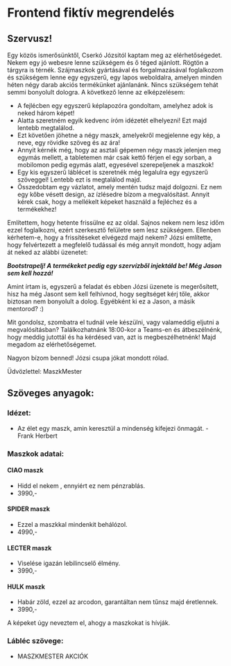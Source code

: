 # Frontend fiktív megrendelés

## Szervusz!
Egy közös ismerősünktől, Cserkó Józsitól kaptam meg az elérhetőségedet. Nekem egy jó webesre lenne szükségem és ő téged ajánlott.
Rögtön a tárgyra is térnék. Szájmaszkok gyártásával és forgalmazásával foglalkozom és szükségem lenne egy egyszerű, egy lapos weboldalra, amelyen minden héten négy darab akciós termékünket ajánlanánk.
Nincs szükségem tehát semmi bonyolult dologra. A következő lenne az elképzelésem:

- A fejlécben egy egyszerű képlapozóra gondoltam, amelyhez adok is neked három képet!
- Alatta szeretném egyik kedvenc íróm idézetét elhelyezni! Ezt majd lentebb megtalálod.
- Ezt követően jöhetne a négy maszk, amelyekről megjelenne egy kép, a neve, egy rövidke szöveg és az ára!
- Annyit kérnék még, hogy az asztali gépemen négy maszk jelenjen meg egymás mellett, a tabletemen már csak kettő férjen el egy sorban, a mobilomon pedig egymás alatt, egyesével szerepeljenek a maszkok!
- Egy kis egyszerű láblécet is szeretnék még legalulra egy egyszerű szöveggel! Lentebb ezt is megtalálod majd.
- Összedobtam egy vázlatot, amely mentén tudsz majd dolgozni. Ez nem egy kőbe vésett design, az ízlésedre bízom a megvalósítást. Annyit kérek csak, hogy a mellékelt képeket használd a fejléchez és a termékekhez!

Említettem, hogy hetente frissülne ez az oldal. Sajnos nekem nem lesz időm ezzel foglalkozni, ezért szerkesztő felületre sem lesz szükségem. Ellenben kérhetem-e, hogy a frissítéseket elvégezd majd nekem?
Józsi említette, hogy felvértezett a megfelelő tudással és még annyit mondott, hogy adjam át neked az alábbi üzenetet:

***Bootstrapelj! A termékeket pedig egy szervízből injektáld be! Még Jason sem kell hozzá!***

Amint írtam is, egyszerű a feladat és ebben Józsi üzenete is megerősített, hisz ha még Jasont sem kell felhívnod, hogy segítséget kérj tőle, akkor biztosan nem bonyolult a dolog. Egyébként ki ez a Jason, a másik mentorod? :)

Mit gondolsz, szombatra el tudnál vele készülni, vagy valameddig eljutni a megvalósításban?
Találkozhatnánk 18:00-kor a Teams-en és átbeszélnénk, hogy meddig jutottál és ha kérdésed van, azt is megbeszélhetnénk!
Majd megadom az elérhetőségemet.

Nagyon bízom benned! Józsi csupa jókat mondott rólad.

Üdvözlettel: MaszkMester


## Szöveges anyagok:

### Idézet:
- Az élet egy maszk, amin keresztül a mindenség kifejezi önmagát. - Frank Herbert

### Maszkok adatai:

#### CIAO maszk
- Hidd el nekem , ennyiért ez nem pénzrablás.
- 3990,-

#### SPIDER maszk
- Ezzel a maszkkal mindenkit behálózol.
- 4990,-

#### LECTER maszk
- Viselése igazán lebilincselő élmény.
- 3990,-

#### HULK maszk
- Habár zöld, ezzel az arcodon, garantáltan nem tűnsz majd éretlennek.
- 3990,-

A képeket úgy neveztem el, ahogy a maszkokat is hívják.

### Lábléc szövege:
- MASZKMESTER AKCIÓK
